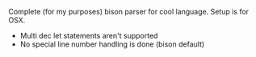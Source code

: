 Complete (for my purposes) bison parser for cool language. Setup is for OSX.

* Multi dec let statements aren't supported
* No special line number handling is done (bison default)
